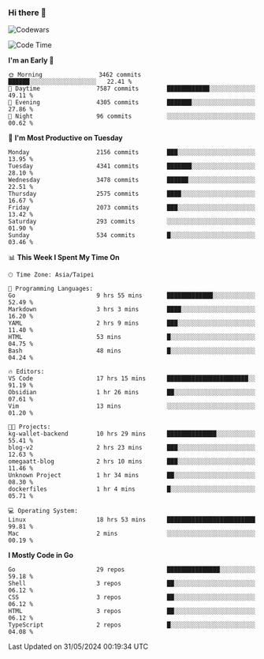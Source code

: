 ### Hi there 👋

![Codewars](https://www.codewars.com/users/omegaatt36/badges/small)

<!--START_SECTION:waka-->
![Code Time](http://img.shields.io/badge/Code%20Time-2%2C480%20hrs%209%20mins-blue)

**I'm an Early 🐤** 

```text
🌞 Morning                3462 commits        ██████░░░░░░░░░░░░░░░░░░░   22.41 % 
🌆 Daytime                7587 commits        ████████████░░░░░░░░░░░░░   49.11 % 
🌃 Evening                4305 commits        ███████░░░░░░░░░░░░░░░░░░   27.86 % 
🌙 Night                  96 commits          ░░░░░░░░░░░░░░░░░░░░░░░░░   00.62 % 
```
📅 **I'm Most Productive on Tuesday** 

```text
Monday                   2156 commits        ███░░░░░░░░░░░░░░░░░░░░░░   13.95 % 
Tuesday                  4341 commits        ███████░░░░░░░░░░░░░░░░░░   28.10 % 
Wednesday                3478 commits        ██████░░░░░░░░░░░░░░░░░░░   22.51 % 
Thursday                 2575 commits        ████░░░░░░░░░░░░░░░░░░░░░   16.67 % 
Friday                   2073 commits        ███░░░░░░░░░░░░░░░░░░░░░░   13.42 % 
Saturday                 293 commits         ░░░░░░░░░░░░░░░░░░░░░░░░░   01.90 % 
Sunday                   534 commits         █░░░░░░░░░░░░░░░░░░░░░░░░   03.46 % 
```


📊 **This Week I Spent My Time On** 

```text
🕑︎ Time Zone: Asia/Taipei

💬 Programming Languages: 
Go                       9 hrs 55 mins       █████████████░░░░░░░░░░░░   52.49 % 
Markdown                 3 hrs 3 mins        ████░░░░░░░░░░░░░░░░░░░░░   16.20 % 
YAML                     2 hrs 9 mins        ███░░░░░░░░░░░░░░░░░░░░░░   11.40 % 
HTML                     53 mins             █░░░░░░░░░░░░░░░░░░░░░░░░   04.75 % 
Bash                     48 mins             █░░░░░░░░░░░░░░░░░░░░░░░░   04.24 % 

🔥 Editors: 
VS Code                  17 hrs 15 mins      ███████████████████████░░   91.19 % 
Obsidian                 1 hr 26 mins        ██░░░░░░░░░░░░░░░░░░░░░░░   07.61 % 
Vim                      13 mins             ░░░░░░░░░░░░░░░░░░░░░░░░░   01.20 % 

🐱‍💻 Projects: 
kg-wallet-backend        10 hrs 29 mins      ██████████████░░░░░░░░░░░   55.41 % 
blog-v2                  2 hrs 23 mins       ███░░░░░░░░░░░░░░░░░░░░░░   12.63 % 
omegaatt-blog            2 hrs 10 mins       ███░░░░░░░░░░░░░░░░░░░░░░   11.46 % 
Unknown Project          1 hr 34 mins        ██░░░░░░░░░░░░░░░░░░░░░░░   08.30 % 
dockerfiles              1 hr 4 mins         █░░░░░░░░░░░░░░░░░░░░░░░░   05.71 % 

💻 Operating System: 
Linux                    18 hrs 53 mins      █████████████████████████   99.81 % 
Mac                      2 mins              ░░░░░░░░░░░░░░░░░░░░░░░░░   00.19 % 
```

**I Mostly Code in Go** 

```text
Go                       29 repos            ███████████████░░░░░░░░░░   59.18 % 
Shell                    3 repos             ██░░░░░░░░░░░░░░░░░░░░░░░   06.12 % 
CSS                      3 repos             ██░░░░░░░░░░░░░░░░░░░░░░░   06.12 % 
HTML                     3 repos             ██░░░░░░░░░░░░░░░░░░░░░░░   06.12 % 
TypeScript               2 repos             █░░░░░░░░░░░░░░░░░░░░░░░░   04.08 % 
```




 Last Updated on 31/05/2024 00:19:34 UTC
<!--END_SECTION:waka-->

<!--
**omegaatt36/omegaatt36** is a ✨ _special_ ✨ repository because its `README.md` (this file) appears on your GitHub profile.

Here are some ideas to get you started:

- 🔭 I’m currently working on ...
- 🌱 I’m currently learning ...
- 👯 I’m looking to collaborate on ...
- 🤔 I’m looking for help with ...
- 💬 Ask me about ...
- 📫 How to reach me: ...
- 😄 Pronouns: ...
- ⚡ Fun fact: ...
-->
